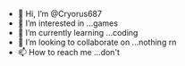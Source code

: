 - 👋 Hi, I’m @Cryorus687
- 👀 I’m interested in ...games
- 🌱 I’m currently learning ...coding
- 💞️ I’m looking to collaborate on ...nothing rn
- 📫 How to reach me ...don't

<!---
Cryorus687/Cryorus687 is a ✨ special ✨ repository because its `README.md` (this file) appears on your GitHub profile.
You can click the Preview link to take a look at your changes.
--->
